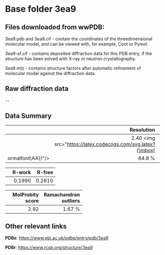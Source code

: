 # Base folder 3ea9

## Files downloaded from wwPDB:

3ea9.pdb and 3ea9.cif - contain the coordinates of the threedimensional molecular model, and can be viewed with, for example, Coot or Pymol.

3ea9-sf.cif - contains deposited diffraction data for this PDB entry, if the structure has been solved with X-ray or neutron crystallography.

3ea9.mtz - contains structure factors after automatic refinement of molecular model against the diffraction data.

## Raw diffraction data

--<br> 

## Data Summary
|   | Resolution | Completeness| I/sigma |
|---|-------------:|----------------:|--------------:|
|   |2.40 <img src="https://latex.codecogs.com/svg.latex?{\mbox{
ormalfont\AA}}"/>|84.8  %|<img width=50/>NULL |

|   | **R-work**| **R-free**   
|---|-------------:|----------------:|           
||0.1990|0.2610|

|   |**MolProbity<br>score**| **Ramachandran<br>outliers** 
|---|-------------:|----------------:|
||2.92|1.67 %|

## Other relevant links 
**PDBe**:  https://www.ebi.ac.uk/pdbe/entry/pdb/3ea9
 
**PDBr**: https://www.rcsb.org/structure/3ea9 

